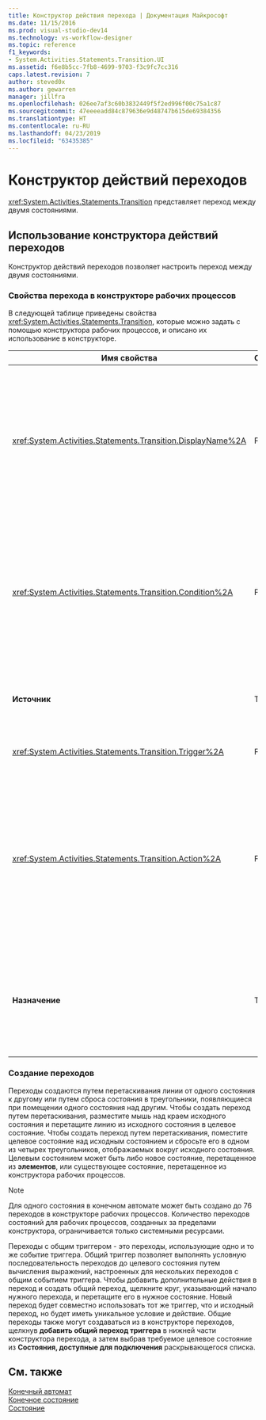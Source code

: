 ```yaml
---
title: Конструктор действия перехода | Документация Майкрософт
ms.date: 11/15/2016
ms.prod: visual-studio-dev14
ms.technology: vs-workflow-designer
ms.topic: reference
f1_keywords:
- System.Activities.Statements.Transition.UI
ms.assetid: f6e8b5cc-7fb8-4699-9703-f3c9fc7cc316
caps.latest.revision: 7
author: steved0x
ms.author: gewarren
manager: jillfra
ms.openlocfilehash: 026ee7af3c60b3832449f5f2ed996f00c75a1c87
ms.sourcegitcommit: 47eeeeadd84c879636e9d48747b615de69384356
ms.translationtype: HT
ms.contentlocale: ru-RU
ms.lasthandoff: 04/23/2019
ms.locfileid: "63435385"
---
```

# <a name="transition-activity-designer"></a>Конструктор действий переходов
<xref:System.Activities.Statements.Transition> представляет переход между двумя состояниями.  
  
## <a name="using-the-transition-activity-designer"></a>Использование конструктора действий переходов  
 Конструктор действий переходов позволяет настроить переход между двумя состояниями.  
  
### <a name="transition-properties-in-the-workflow-designer"></a>Свойства перехода в конструкторе рабочих процессов  
 В следующей таблице приведены свойства <xref:System.Activities.Statements.Transition>, которые можно задать с помощью конструктора рабочих процессов, и описано их использование в конструкторе.  
  
|Имя свойства|Обязательно|Использование|  
|-------------------|--------------|-----------|  
|<xref:System.Activities.Statements.Transition.DisplayName%2A>|False|Указывает понятное имя конструктора операции <xref:System.Activities.Statements.Transition>. Значение по умолчанию — **T1**. Значение можно редактировать в сетке свойств, в заголовке развернутого конструктора перехода и в заголовке раздела действия в развернутом конструкторе перехода. <xref:System.Activities.Activity.DisplayName%2A> используется в строке навигатора, которая отображается в верхней части конструктора рабочих процессов.<br /><br /> Несмотря на то что свойство <xref:System.Activities.Activity.DisplayName%2A> не является обязательным, его все же рекомендуется использовать.|  
|<xref:System.Activities.Statements.Transition.Condition%2A>|False|Если он присутствует, указывает выражение, должны иметь **True** до передачи управления целевому состоянию. Это условие может быть изменено в сетке свойств и в развернутом конструкторе переходов. Несколько условий в общем переходе вычисляются в порядке их появления в конструкторе переходов. **Примечание.**  Обратите внимание, что если <xref:System.Activities.Statements.Transition.Condition%2A> перехода оценивается для **False** (или все условия общего перехода триггера имеют значение **False**), переход не выполняется и все триггеры для всех переходы из состояния будут запланированы заново. В этом учебнике такая ситуация невозможна из-за способа настройки условий (имеются определенные действия для случая, если догадка верна или неверна).|  
|**Источник**|True|Указывает состояние, из которого происходит этот переход. Щелчком на имени исходного состояния представление конструктора переключается в развернутое представление этого состояния. Это значение устанавливается при создании перехода и не может быть изменено.|  
|<xref:System.Activities.Statements.Transition.Trigger%2A>|False|Указывает действие, завершение которого запускает переход. Чтобы установить это действие, перетащите действия из **элементов** и сбросьте его в **триггера** разделе перехода.|  
|<xref:System.Activities.Statements.Transition.Action%2A>|False|Указывает действие, которое выполняется при завершении действия триггера и <xref:System.Activities.Statements.Transition.Condition%2A>, если он присутствует, результатом которого является **true**. Это действие выполняется при переходе в целевое состояние после выполнения действия <xref:System.Activities.Statements.State.Exit%2A> для исходного состояния (если оно указано). Если конструктор перехода развернут, это значение может быть задано путем перетаскивания действия из **элементов** и помещения его в **действие** разделе перехода. Может существовать несколько действий в одном переходе. Отдельные действия можно разворачивать и сворачивать. Порядок действий можно изменять, нажимая на стрелки вверх и вниз, отображающиеся на действии, если в переходе присутствует несколько действий.|  
|**Назначение**|True|Указывает состояние, переход в которое конечный автомат выполняет после завершения перехода. Это соответствует свойству <xref:System.Activities.Statements.Transition.To%2A> перехода в объектной модели. Щелчком на имени конечного состояния представление конструктора переключается в развернутое представление этого состояния. Это значение устанавливается при создании перехода и может быть изменено перетаскиванием стрелки, подключающей переход к целевому состоянию в конструкторе.|  
  
### <a name="creating-transitions"></a>Создание переходов  
 Переходы создаются путем перетаскивания линии от одного состояния к другому или путем сброса состояния в треугольники, появляющиеся при помещении одного состояния над другим. Чтобы создать переход путем перетаскивания, разместите мышь над краем исходного состояния и перетащите линию из исходного состояния в целевое состояние. Чтобы создать переход путем перетаскивания, поместите целевое состояние над исходным состоянием и сбросьте его в одном из четырех треугольников, отображаемых вокруг исходного состояния. Целевым состоянием может быть либо новое состояние, перетащенное из **элементов**, или существующее состояние, перетащенное из конструктора рабочих процессов.  
  
> [!NOTE]
> Для одного состояния в конечном автомате может быть создано до 76 переходов в конструкторе рабочих процессов. Количество переходов состояний для рабочих процессов, созданных за пределами конструктора, ограничивается только системными ресурсами.  
  
 Переходы с общим триггером - это переходы, использующие одно и то же событие триггера. Общий триггер позволяет выполнять условную последовательность переходов до целевого состояния путем вычисления выражений, настроенных для нескольких переходов с общим событием триггера. Чтобы добавить дополнительные действия в переход и создать общий переход, щелкните круг, указывающий начало нужного перехода, и перетащите его в нужное состояние. Новый переход будет совместно использовать тот же триггер, что и исходный переход, но будет иметь уникальное условие и действие. Общие переходы также могут создаваться из в конструкторе переходов, щелкнув **добавить общий переход триггера** в нижней части конструктора перехода, а затем выбрав требуемое целевое состояние из  **Состояния, доступные для подключения** раскрывающегося списка.  
  
## <a name="see-also"></a>См. также  
 [Конечный автомат](../workflow-designer/statemachine-activity-designer.md)   
 [Конечное состояние](../workflow-designer/finalstate-activity-designer.md)   
 [Состояние](../workflow-designer/state-activity-designer.md)